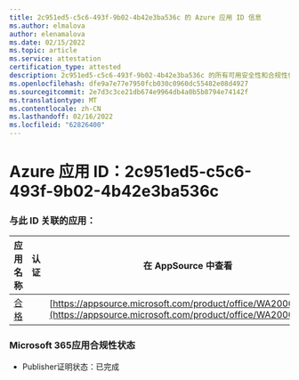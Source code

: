 ```yaml
---
title: 2c951ed5-c5c6-493f-9b02-4b42e3ba536c 的 Azure 应用 ID 信息
ms.author: elmalova
author: elenamalova
ms.date: 02/15/2022
ms.topic: article
ms.service: attestation
certification_type: attested
description: 2c951ed5-c5c6-493f-9b02-4b42e3ba536c 的所有可用安全性和合规性信息。
ms.openlocfilehash: dfe9a7e77e7950fcb030c0960dc55482e08d4927
ms.sourcegitcommit: 2e7d3c3ce21db674e9964db4a0b5b8794e74142f
ms.translationtype: MT
ms.contentlocale: zh-CN
ms.lasthandoff: 02/16/2022
ms.locfileid: "62826400"
---
```

# <a name="azure-app-id-2c951ed5-c5c6-493f-9b02-4b42e3ba536c"></a>Azure 应用 ID：2c951ed5-c5c6-493f-9b02-4b42e3ba536c


### <a name="apps-associated-with-this-id"></a>与此 ID 关联的应用：
| **应用名称** | **认证** | **在 AppSource 中查看** |
|--------------|---------------|-----------------------|
| [合格](https://docs.microsoft.com/microsoft-365-app-certification/forward/WA200002720) |  | [https://appsource.microsoft.com/product/office/WA200002720](https://appsource.microsoft.com/product/office/WA200002720) |

### <a name="microsoft-365-app-compliance-status"></a>Microsoft 365应用合规性状态
- Publisher证明状态：已完成
